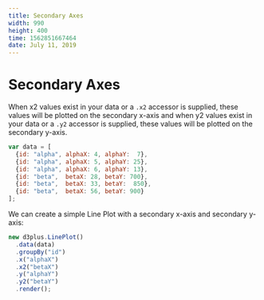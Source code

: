 ```yaml
---
title: Secondary Axes
width: 990
height: 400
time: 1562851667464
date: July 11, 2019
---
```


# Secondary Axes

When x2 values exist in your data or a `.x2` accessor is supplied, these values will be plotted on the secondary x-axis and when y2 values exist in your data or a `.y2` accessor is supplied, these values will be plotted on the secondary y-axis.

```js
var data = [
  {id: "alpha", alphaX: 4, alphaY:  7},
  {id: "alpha", alphaX: 5, alphaY: 25},
  {id: "alpha", alphaX: 6, alphaY: 13},
  {id: "beta",  betaX: 28, betaY: 700},
  {id: "beta",  betaX: 33, betaY:  850},
  {id: "beta",  betaX: 56, betaY: 900}
];
```

We can create a simple Line Plot with a secondary x-axis and secondary y-axis:

```js
new d3plus.LinePlot()
  .data(data)
  .groupBy("id")
  .x("alphaX")
  .x2("betaX")
  .y("alphaY")
  .y2("betaY")
  .render();
```
